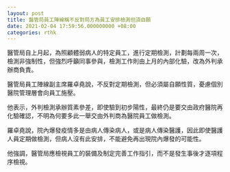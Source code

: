 ```yaml
---
layout: post
title: 醫管局員工陣線稱不反對局方為員工安排檢測但須自願
date: 2021-02-04 17:59:56.000000000 +08:00
categories: rthk
---
```


醫管局自上月起，為照顧體弱病人的特定員工，進行定期檢測，計劃每兩周一次，檢測非強制性，但強烈呼籲同事參與，檢測工作則由上月的內部化驗，改為外判承辦商負責。

醫管局員工陣線副主席羅卓堯說，不反對定期檢測，但必須屬自願性質，憂慮個別醫院管理層會向員工施壓。

他表示，外判檢測承辦質素參差，即使驗到初步陽性，最終仍是要交由政府醫院再化驗確認，不明為何要多此一舉交由外判商為醫院員工做檢測。

羅卓堯說，院內爆發疫情多是由病人傳染病人，或是病人傳染醫護，因此即使醫護人員定期做檢測，但病人沒有此安排，不能避免再出現院內爆發的可能性。

他強調，醫管局應檢視員工的裝備及制定完善工作指引，而不是發生事後才逐項程序檢視。
